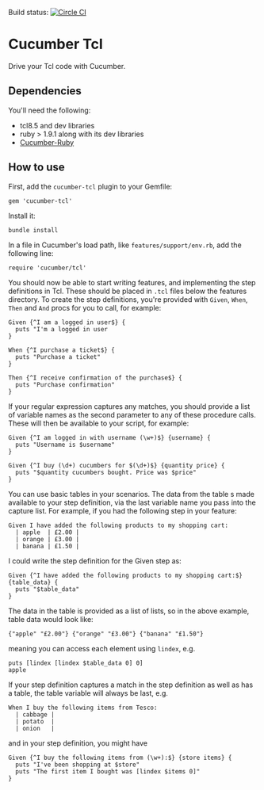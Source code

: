 Build status: [![Circle CI](https://circleci.com/gh/cucumber/cucumber-ruby-tcl/tree/master.svg?style=svg)](https://circleci.com/gh/cucumber/cucumber-ruby-tcl/tree/master)

Cucumber Tcl
============

Drive your Tcl code with Cucumber.

Dependencies
------------

You'll need the following:

* tcl8.5 and dev libraries
* ruby > 1.9.1 along with its dev libraries
* [Cucumber-Ruby](https://github.com/cucumber/cucumber)

How to use
----------

First, add the `cucumber-tcl` plugin to your Gemfile:

    gem 'cucumber-tcl'

Install it:

    bundle install

In a file in Cucumber's load path, like `features/support/env.rb`, add the following line:

    require 'cucumber/tcl'

You should now be able to start writing features, and implementing the step definitions in Tcl. These should be placed in `.tcl` files below the features directory. To create the step definitions, you're provided with `Given`, `When`, `Then` and `And` procs for you to call, for example:

    Given {^I am a logged in user$} {
      puts "I'm a logged in user
    }

    When {^I purchase a ticket$} {
      puts "Purchase a ticket"
    }

    Then {^I receive confirmation of the purchase$} {
      puts "Purchase confirmation"
    }

If your regular expression captures any matches, you should provide a list of variable names as the second parameter to any of these procedure calls. These will then be available to your script, for example:

    Given {^I am logged in with username (\w+)$} {username} {
      puts "Username is $username"
    }

    Given {^I buy (\d+) cucumbers for $(\d+)$} {quantity price} {
      puts "$quantity cucumbers bought. Price was $price"
    }

You can use basic tables in your scenarios. The data from the table s made available to your step definition, via the last variable name you pass into the capture list. For example, if you had the following step in your feature:

    Given I have added the following products to my shopping cart:
      | apple  | £2.00 |
      | orange | £3.00 |
      | banana | £1.50 |

I could write the step definition for the Given step as:

    Given {^I have added the following products to my shopping cart:$} {table_data} {
      puts "$table_data"
    }

The data in the table is provided as a list of lists, so in the above example, table data would look like:

    {"apple" "£2.00"} {"orange" "£3.00"} {"banana" "£1.50"}

meaning you can access each element using `lindex`, e.g.

    puts [lindex [lindex $table_data 0] 0]
    apple

If your step definition captures a match in the step definition as well as has a table, the table variable will always be last, e.g.

    When I buy the following items from Tesco:
      | cabbage |
      | potato  |
      | onion   |

and in your step definition, you might have

    Given {^I buy the following items from (\w+):$} {store items} {
      puts "I've been shopping at $store"
      puts "The first item I bought was [lindex $items 0]"
    }

